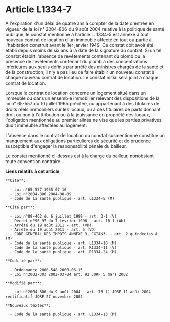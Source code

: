 # Article L1334-7

A l'expiration d'un délai de quatre ans à compter de la date d'entrée en vigueur de la loi n° 2004-806 du 9 août 2004
relative à la politique de santé publique, le constat mentionné à l'article L. 1334-5 est annexé à tout nouveau contrat de
location d'un immeuble affecté en tout ou partie à l'habitation construit avant le 1er janvier 1949. Ce constat doit avoir
été établi depuis moins de six ans à la date de la signature du contrat. Si un tel constat établit l'absence de revêtements
contenant du plomb ou la présence de revêtements contenant du plomb à des concentrations inférieures aux seuils définis par
arrêté des ministres chargés de la santé et de la construction, il n'y a pas lieu de faire établir un nouveau constat à
chaque nouveau contrat de location. Le constat initial sera joint à chaque contrat de location.

Lorsque le contrat de location concerne un logement situé dans un immeuble ou dans un ensemble immobilier relevant des
dispositions de la loi n° 65-557 du 10 juillet 1965 précitée, ou appartenant à des titulaires de droits réels immobiliers sur
les locaux, ou à des titulaires de parts donnant droit ou non à l'attribution ou à la jouissance en propriété des locaux,
l'obligation mentionnée au premier alinéa ne vise que les parties privatives dudit immeuble affectées au logement.

L'absence dans le contrat de location du constat susmentionné constitue un manquement aux obligations particulières de
sécurité et de prudence susceptible d'engager la responsabilité pénale du bailleur.

Le constat mentionné ci-dessus est à la charge du bailleur, nonobstant toute convention contraire.

**Liens relatifs à cet article**

	**Cite**:

	  - Loi n°65-557 1965-07-10
	  - Loi n°2004-806 2004-08-09
	  - Code de la santé publique - art. L1334-5 (M)

	**Cité par**:

	  - Loi n°89-462 du 6 juillet 1989 - art. 3-1 (V)
	  - Décret n°96-97 du 7 février 1996 - art. 10-1 (Ab)
	  - Arrêté du 19 août 2011 - art. (VD)
	  - Arrêté du 19 août 2011 - art. 5 (VD)
	  - CODE GENERAL DES IMPOTS ANNEXE 3, CGIAN3. - art. 2 quindecies A (M)
	  - Code de la santé publique - art. L1334-10 (M)
	  - Code de la santé publique - art. R1334-11 (V)
	  - Code de la santé publique - art. R1334-24 (M)

	**Codifié par**:

	  - Ordonnance 2000-548 2000-06-15
	  - Loi n°2002-303 2002-03-04 art. 92 JORF 5 mars 2002

	**Modifié par**:

	  - Loi n°2004-806 du 9 août 2004 - art. 76 () JORF 11 août 2004 rectificatif JORF 27 novembre 2004

	**Nouveaux textes**:

	  - Code de la santé publique - art. L1334-13 (M)
